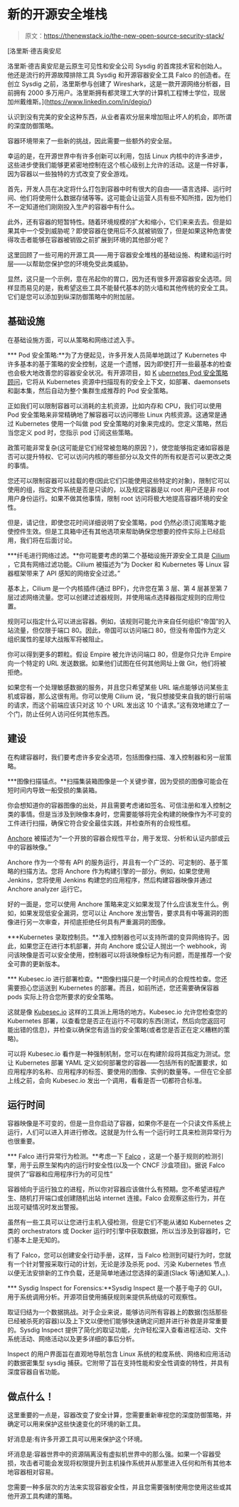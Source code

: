 # 新的开源安全堆栈

> 原文：<https://thenewstack.io/the-new-open-source-security-stack/>

[](https://www.linkedin.com/in/degio/)

 [洛里斯·德吉奥安尼

洛里斯·德吉奥安尼是云原生可见性和安全公司 Sysdig 的首席技术官和创始人。他还是流行的开源故障排除工具 Sysdig 和开源容器安全工具 Falco 的创造者。在创立 Sysdig 之前，洛里斯参与创建了 Wireshark，这是一款开源网络分析器，目前拥有 2000 多万用户。洛里斯拥有都灵理工大学的计算机工程博士学位，现居加州戴维斯。](https://www.linkedin.com/in/degio/) [](https://www.linkedin.com/in/degio/)

认识到没有完美的安全这种东西，从业者喜欢分层来增加阻止坏人的机会，即所谓的深度防御策略。

容器环境带来了一些新的挑战，因此需要一些额外的安全层。

幸运的是，在开源世界中有许多创新可以利用，包括 Linux 内核中的许多进步，这些进步使我们能够更紧密地控制在这个核心级别上允许的活动。这是一件好事，因为容器以一些独特的方式改变了安全游戏。

首先，开发人员在决定将什么打包到容器中时有很大的自由——语言选择、运行时间、他们将使用什么数据存储等等。这可能会让运营人员有些不知所措，因为他们不一定知道他们刚刚投入生产的容器中有什么。

此外，还有容器的短暂特性。随着环境规模的扩大和缩小，它们来来去去。但是如果其中一个受到威胁呢？即使容器在使用后不久就被销毁了，但是如果这种危害使得攻击者能够在容器被销毁之前扩展到环境的其他部分呢？

这里回顾了一些可用的开源工具——用于容器安全堆栈的基础设施、构建和运行时层——以帮助您保护您的环境免受此类威胁。

显然，这只是一个示例，意在吊起你的胃口，因为还有很多开源容器安全选项。同样显而易见的是，我希望这些工具不能替代基本的防火墙和其他传统的安全工具。它们是您可以添加到纵深防御策略中的附加层。

## 基础设施

在基础设施方面，可以从策略和网络过滤入手。

*** Pod 安全策略:**为了方便起见，许多开发人员简单地跳过了 Kubernetes 中许多基本的基于策略的安全控制，这是一个遗憾，因为即使打开一些最基本的检查也会极大地改善您的容器安全状况。有开源项目，如 [K](https://sysdig.com/blog/enable-kubernetes-pod-security-policy/) [ubernetes Pod 安全策略顾问](https://sysdig.com/blog/enable-kubernetes-pod-security-policy/)，它将从 Kubernetes 资源中扫描现有的安全上下文，如部署、daemonsets 和副本集，然后自动为整个集群生成推荐的 Pod 安全策略。

正如我们可以限制容器可以消耗的主机资源，比如内存和 CPU，我们可以使用 Pod 安全策略来非常精确地了解容器可以访问哪些 Linux 内核资源。这通常是通过 Kubernetes 使用一个叫做 pod 安全策略的对象来完成的。您定义策略，然后当您定义 pod 时，您指示 pod 订阅这些策略。

政策可能非常复杂(这可能是它们经常被忽略的原因？)，使您能够指定诸如容器是否可以提升特权、它可以访问内核的哪些部分以及文件的所有权是否可以更改之类的事情。

您还可以限制容器可以挂载的卷(因此它们只能使用这些特定的对象)，限制它可以使用的组，指定文件系统是否是只读的，以及规定容器是以 root 用户还是非 root 用户身份运行。如果不做其他事情，限制 root 访问将极大地提高容器环境的安全性。

但是，请记住，即使您花时间详细说明了安全策略，pod 仍然必须订阅策略才能使控件生效。但是工具箱中还有其他选项来帮助确保您想要的控件实际上已经启用，我们将在后面讨论。

***纤毛进行网络过滤。**你可能要考虑的第二个基础设施开源安全工具是 [Cilium](https://cilium.io/) ，它具有网络过滤功能。Cilium 被描述为“为 Docker 和 Kubernetes 等 Linux 容器框架带来了 API 感知的网络安全过滤。”

基本上，Cilium 是一个内核插件(通过 BPF)，允许您在第 3 层、第 4 层甚至第 7 层过滤网络流量。您可以创建过滤器规则，并使用端点选择器指定规则的应用位置。

规则可以指定什么可以进出容器。例如，该规则可能允许来自任何组织“帝国”的入站流量，但仅限于端口 80。因此，帝国可以访问端口 80，但没有帝国作为定义组织属性的星球大战叛军将被阻止。

你可以得到更多的颗粒。假设 Empire 被允许访问端口 80，但是你只允许 Empire 向一个特定的 URL 发送数据。如果他们试图在任何其他网址上做 Git，他们将被拒绝。

如果您有一个处理敏感数据的服务，并且您只希望某些 URL 端点能够访问某些主机或容器，那么这很有用。你可以使用 Cilium 说，“我只想接受来自我的银行前端的请求，而这个前端应该只对这 10 个 URL 发出这 10 个请求。”这有效地建立了一个门，防止任何人访问任何其他东西。

## 建设

在构建容器时，我们要考虑许多安全选项，包括图像扫描、准入控制器和另一层策略。

***图像扫描锚点。**扫描集装箱图像是一个关键步骤，因为受损的图像可能会在短时间内导致一船受损的集装箱。

你会想知道你的容器图像的出处，并且需要考虑诸如签名、可信注册和准入控制之类的事情。但是当涉及到映像本身时，您需要能够将完全构建的映像作为不可变的工件进行扫描，确保它符合安全最佳实践，并检查所有的合规性框。

[Anchore](https://anchore.com/) 被描述为“一个开放的容器合规性平台，用于发现、分析和认证内部或云中的容器映像。”

Anchore 作为一个带有 API 的服务运行，并且有一个广泛的、可定制的、基于策略的扫描方法。您将 Anchore 作为构建引擎的一部分。例如，如果您使用 Jenkins，您将使用 Jenkins 构建您的应用程序，然后构建容器映像并通过 Anchore analyzer 运行它。

好的一面是，您可以使用 Anchore 策略来定义如果发现了什么应该发生什么。例如，如果发现低安全漏洞，您可以让 Anchore 发出警告，要求具有中等漏洞的图像进行另一次审查，并彻底拒绝任何具有严重漏洞的图像。

***Kubernetes 录取控制员。**准入控制器也可以支持所谓的变异网络钩子。因此，如果您正在进行本机部署，并向 Anchore 或公证人抛出一个 webhook，询问该映像是否可以安全使用，控制器可以将该映像标记为有问题，而是推荐一个安全可靠的更新版本。

*** Kubesec.io 进行部署检查。**图像扫描只是一个时间点的合规性检查。您还需要担心您运送到 Kubernetes 的部署。而且，如前所述，您还需要确保容器 pods 实际上符合您所要求的安全策略。

这就是像 [Kubesec.io](https://kubesec.io/) 这样的工具派上用场的地方。Kubesec.io 允许您检查您的 Kubernetes 部署，以查看您是否正在运行不可取的东西(测试，然后向您返回可能出错的信息)，并检查以确保您有适当的安全策略(或者您是否正在定义糟糕的策略)。

可以将 Kubesec.io 看作是一种强制机制，您可以在构建阶段将其指定为测试。您让 Kubernetes 部署 YAML 定义如何部署您的容器——包括所有的配置要求，如应用程序的名称、应用程序的标签、要使用的图像、实例的数量等。—但在它全部上线之前，会向 Kubesec.io 发出一个调用，看看是否一切都符合标准。

## 运行时间

容器映像是不可变的，但是一旦你启动了容器，如果你不是在一个只读文件系统上运行，人们可以进入并进行修改。这就是为什么有一个运行时工具来检测异常行为也很重要。

*** Falco 进行异常行为检测。**考虑一下 [Falco](https://sysdig.com/opensource/falco/) ，这是一个基于规则的检测引擎，用于云原生架构内的运行时安全性(以及一个 CNCF 沙盒项目)。据说 Falco 提供了“容器和应用程序行为的可见性”

容器倾向于运行独立的进程，所以你对容器应该做什么有预期。您不希望进程产生、随机打开端口或创建随机出站 internet 连接。Falco 会观察这些行为，并在出现可疑情况时发出警报。

虽然有一些工具可以让您进行主机入侵检测，但是它们不能从诸如 Kubernetes 之类的 orchestrators 或 Docker 运行时引擎中获取数据，所以当涉及到容器时，它们基本上是无知的。

有了 Falco，您可以创建安全行动手册，这样，当 Falco 检测到可疑行为时，您就有一个针对警报采取行动的计划，无论是涉及杀死 pod、污染 Kubernetes 节点以便无法安排新的工作负载，还是简单地通过您选择的渠道(Slack 等)通知某人。).

*** Sysdig Inspect for Forensics:**Sysdig Inspect 是一个基于电子的 GUI，用于系统调用分析。开源项目使用捕获规则来提供系统级的可观察性。

取证归结为一个数据挑战。对于企业来说，能够访问所有容器上的数据(包括那些已经被杀死的容器)以及上下文以便他们能够快速确定问题并进行补救是非常重要的。Sysdig Inspect 提供了简化的取证功能，允许轻松深入查看进程活动、文件系统活动、网络活动以及更多详细的事后分析。

Inspect 的用户界面旨在直观地导航包含 Linux 系统的粒度系统、网络和应用活动的数据密集型 sysdig 捕获。它附带了旨在支持性能和安全性调查的特性，并具有深度容器自省功能。

## 做点什么！

这里重要的一点是，容器改变了安全计算，您需要重新审视您的深度防御策略，并确定可以用来保护这些快速变化的环境的新工具。

好消息是:有许多开源工具可以用来保护这个环境。

坏消息是:容器世界中的资源隔离没有虚拟机世界中的那么强。如果一个容器受损，攻击者可能会发现将权限提升到主机操作系统并从那里进入任何和所有其他本地容器相对容易。

您需要一种多层次的方法来实现容器安全性，并且您需要强制使用您使用这些或其他开源工具构建的策略。

<svg xmlns:xlink="http://www.w3.org/1999/xlink" viewBox="0 0 68 31" version="1.1"><title>Group</title> <desc>Created with Sketch.</desc></svg>